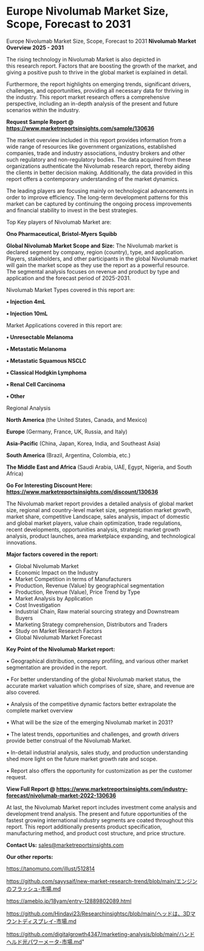 # Europe Nivolumab Market Size, Scope, Forecast to 2031
Europe Nivolumab Market Size, Scope, Forecast to 2031
<Strong> Nivolumab Market Overview 2025 - 2031</strong>

The rising technology in Nivolumab Market is also depicted in this research report. Factors that are boosting the growth of the market, and giving a positive push to thrive in the global market is explained in detail.

Furthermore, the report highlights on emerging trends, significant drivers, challenges, and opportunities, providing all necessary data for thriving in the industry. This report market research offers a comprehensive perspective, including an in-depth analysis of the present and future scenarios within the industry.

<strong>Request Sample Report @ <a href=https://www.marketreportsinsights.com/sample/130636>https://www.marketreportsinsights.com/sample/130636</a></strong>

The market overview included in this report provides information from a wide range of resources like government organizations, established companies, trade and industry associations, industry brokers and other such regulatory and non-regulatory bodies. The data acquired from these organizations authenticate the Nivolumab research report, thereby aiding the clients in better decision making. Additionally, the data provided in this report offers a contemporary understanding of the market dynamics.

The leading players are focusing mainly on technological advancements in order to improve efficiency. The long-term development patterns for this market can be captured by continuing the ongoing process improvements and financial stability to invest in the best strategies.

Top Key players of Nivolumab Market are:

<strong>Ono Pharmaceutical, Bristol-Myers Squibb</strong>

<strong><b>Global Nivolumab Market Scope and Size:</b></strong>
The Nivolumab market is declared segment by company, region (country), type, and application. Players, stakeholders, and other participants in the global Nivolumab market will gain the market scope as they use the report as a powerful resource. The segmental analysis focuses on revenue and product by type and application and the forecast period of 2025-2031.

Nivolumab Market Types covered in this report are:

<strong>• Injection 4mL

• Injection 10mL</strong>

Market Applications covered in this report are:

<strong>• Unresectable Melanoma

• Metastatic Melanoma

• Metastatic Squamous NSCLC

• Classical Hodgkin Lymphoma

• Renal Cell Carcinoma

• Other</strong> 

Regional Analysis

<strong>North America</strong> (the United States, Canada, and Mexico)

<strong>Europe</strong> (Germany, France, UK, Russia, and Italy)

<strong>Asia-Pacific</strong> (China, Japan, Korea, India, and Southeast Asia)

<strong>South America</strong> (Brazil, Argentina, Colombia, etc.)

<strong>The Middle East and Africa</strong> (Saudi Arabia, UAE, Egypt, Nigeria, and South Africa)

<strong>Go For Interesting Discount Here: <a href=https://www.marketreportsinsights.com/discount/130636>https://www.marketreportsinsights.com/discount/130636</a></strong>

The Nivolumab market report provides a detailed analysis of global market size, regional and country-level market size, segmentation market growth, market share, competitive Landscape, sales analysis, impact of domestic and global market players, value chain optimization, trade regulations, recent developments, opportunities analysis, strategic market growth analysis, product launches, area marketplace expanding, and technological innovations.

<strong><b>Major factors covered in the report:</b></strong>
<ul>
  <li>Global Nivolumab Market </li>
  <li>Economic Impact on the Industry</li>
  <li>Market Competition in terms of Manufacturers</li>
  <li>Production, Revenue (Value) by geographical segmentation</li>
  <li>Production, Revenue (Value), Price Trend by Type</li>
  <li>Market Analysis by Application</li>
  <li>Cost Investigation</li>
  <li>Industrial Chain, Raw material sourcing strategy and Downstream Buyers</li>
  <li>Marketing Strategy comprehension, Distributors and Traders</li>
  <li>Study on Market Research Factors</li>
  <li>Global Nivolumab Market Forecast</li>
</ul>

<strong><b>Key Point of the Nivolumab Market report:</b></strong>

• Geographical distribution, company profiling, and various other market segmentation are provided in the report.

• For better understanding of the global Nivolumab market status, the accurate market valuation which comprises of size, share, and revenue are also covered.

• Analysis of the competitive dynamic factors better extrapolate the complete market overview

• What will be the size of the emerging Nivolumab market in 2031?

• The latest trends, opportunities and challenges, and growth drivers provide better construal of the Nivolumab Market.

• In-detail industrial analysis, sales study, and production understanding shed more light on the future market growth rate and scope.

• Report also offers the opportunity for customization as per the customer request.

<strong><b>View Full Report @ <a href=https://www.marketreportsinsights.com/industry-forecast/nivolumab-market-2022-130636>https://www.marketreportsinsights.com/industry-forecast/nivolumab-market-2022-130636</a></b></strong>


At last, the Nivolumab Market report includes investment come analysis and development trend analysis. The present and future opportunities of the fastest growing international industry segments are coated throughout this report. This report additionally presents product specification, manufacturing method, and product cost structure, and price structure.

<strong>Contact Us:</strong>
sales@marketreportsinsights.com

<strong>Our other reports:</strong>

<a href=https://tanomuno.com/illust/512814>https://tanomuno.com/illust/512814</a>

<a href=https://github.com/sayysaif/new-market-research-trend/blob/main/エンジンのフラッシュ-市場.md>https://github.com/sayysaif/new-market-research-trend/blob/main/エンジンのフラッシュ-市場.md</a>

<a href=https://ameblo.jp/18yam/entry-12889802089.html>https://ameblo.jp/18yam/entry-12889802089.html</a>

<a href=https://github.com/Hindavi23/Researchinsightsc/blob/main/ヘッドは、3Dマウントディスプレイ-市場.md>https://github.com/Hindavi23/Researchinsightsc/blob/main/ヘッドは、3Dマウントディスプレイ-市場.md</a>

<a href=https://github.com/digitalgrowth4347/marketing-analysis/blob/main/ハンドヘルド光パワーメータ-市場.md>https://github.com/digitalgrowth4347/marketing-analysis/blob/main/ハンドヘルド光パワーメータ-市場.md</a>"
